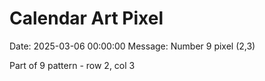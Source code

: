 # Calendar Art Pixel

Date: 2025-03-06 00:00:00
Message: Number 9 pixel (2,3)

Part of 9 pattern - row 2, col 3
